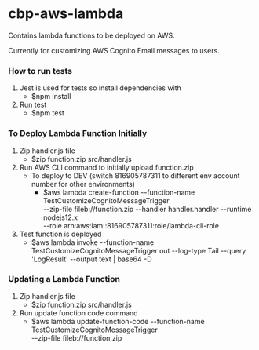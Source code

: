 # cbp-aws-lambda
Contains lambda functions to be deployed on AWS.

Currently for customizing AWS Cognito Email messages to users.


### How to run tests
1. Jest is used for tests so install dependencies with 
    - $npm install
2. Run test
    - $npm test

### To Deploy Lambda Function Initially

1. Zip handler.js file
    - $zip function.zip src/handler.js 
2. Run AWS CLI command to initially upload function.zip
    - To deploy to DEV (switch 816905787311 to different env account number for other environments)
        - $aws lambda create-function --function-name TestCustomizeCognitoMessageTrigger  \
            --zip-file fileb://function.zip --handler handler.handler --runtime nodejs12.x \
            --role arn:aws:iam::816905787311:role/lambda-cli-role
3. Test function is deployed
    - $aws lambda invoke --function-name TestCustomizeCognitoMessageTrigger out --log-type Tail --query 'LogResult' --output text |  base64 -D


### Updating a Lambda Function
1. Zip handler.js file
    - $zip function.zip src/handler.js 
2. Run update function code command
    - $aws lambda update-function-code --function-name TestCustomizeCognitoMessageTrigger  \
        --zip-file fileb://function.zip

